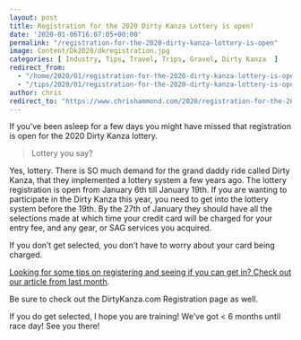 ```yaml
---
layout: post
title: Registration for the 2020 Dirty Kanza Lottery is open!
date: '2020-01-06T16:07:05+00:00'
permalink: "/registration-for-the-2020-dirty-kanza-lottery-is-open"
image: Content/Dk2020/dkregistration.jpg
categories: [ Industry, Tips, Travel, Trips, Gravel, Dirty Kanza  ]
redirect_from: 
  - "/home/2020/01/registration-for-the-2020-dirty-kanza-lottery-is-open"
  - "/tips/2020/01/registration-for-the-2020-dirty-kanza-lottery-is-open"
author: chris
redirect_to: "https://www.chrishammond.com/2020/registration-for-the-2020-dirty-kanza-lottery-is-open"
---
```

If you’ve been asleep for a few days you might have missed that registration is open for the 2020 Dirty Kanza lottery. 

> Lottery you say?

Yes, lottery. There is SO much demand for the grand daddy ride called Dirty Kanza, that they implemented a lottery system a few years ago. The lottery registration is open from January 6th till January 19th. If you are wanting to participate in the Dirty Kanza this year, you need to get into the lottery system before the 19th. By the 27th of January they should have all the selections made at which time your credit card will be charged for your entry fee, and any gear, or SAG services you acquired.

If you don’t get selected, you don’t have to worry about your card being charged. 

[Looking for some tips on registering and seeing if you can get in? Check out our article from last month](/tips-for-registering-for-dirty-kanza).

Be sure to check out the DirtyKanza.com Registration page as well.

If you do get selected, I hope you are training! We’ve got < 6 months until race day! See you there!
